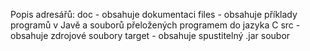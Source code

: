Popis adresářů:
doc - obsahuje dokumentaci
files - obsahuje příklady programů v Javě a souborů přeložených programem do jazyka C
src - obsahuje zdrojové soubory
target - obsahuje spustitelný .jar soubor